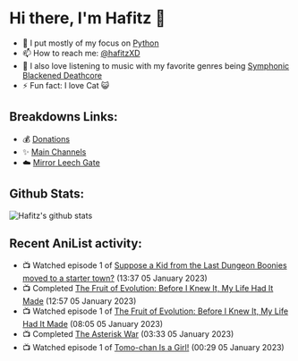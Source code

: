 # Hi there, I'm Hafitz 👋
- 🐍 I put mostly of my focus on [Python](https://python.org)
- 📫 How to reach me: [@hafitzXD](https://t.me/hafitzXD)
- 🎵 I also love listening to music with my favorite genres being [Symphonic Blackened Deathcore](https://youtu.be/qyYmS_iBcy4)
- ⚡ Fun fact: I love Cat 😺

## Breakdowns Links:
- 💰 [Donations](https://t.me/TheBreakdowns/2)
- ✨ [Main Channels](https://t.me/TheBreakdowns)
- ☁️ [Mirror Leech Gate](https://t.me/BreakdownsGate)

## Github Stats:
![Hafitz's github stats](https://github-readme-stats.vercel.app/api?username=breakdowns&show_icons=true&count_private=true&bg_color=00000000&text_color=777)

## Recent AniList activity:
<!-- ANILIST_ACTIVITY:start -->

-   📺 Watched episode 1 of [Suppose a Kid from the Last Dungeon Boonies moved to a starter town?](https://anilist.co/anime/112649) (13:37 05 January 2023)
-   📺 Completed [The Fruit of Evolution: Before I Knew It, My Life Had It Made](https://anilist.co/anime/129068) (12:57 05 January 2023)
-   📺 Watched episode 1 of [The Fruit of Evolution: Before I Knew It, My Life Had It Made](https://anilist.co/anime/129068) (08:05 05 January 2023)
-   📺 Completed [The Asterisk War](https://anilist.co/anime/21131) (03:33 05 January 2023)
-   📺 Watched episode 1 of [Tomo-chan Is a Girl!](https://anilist.co/anime/151806) (00:29 05 January 2023)

<!-- ANILIST_ACTIVITY:end -->
